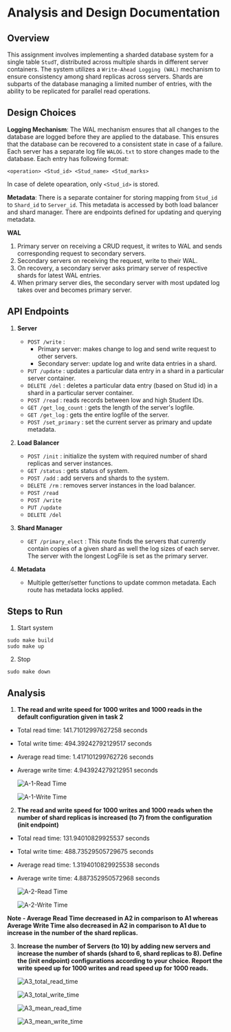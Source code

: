 # Analysis and Design Documentation

## Overview
This assignment involves implementing a sharded database system for a single table `StudT`, distributed across multiple shards in different server containers. The system utilizes a `Write-Ahead Logging (WAL)` mechanism to ensure consistency among shard replicas across servers. Shards are subparts of the database managing a limited number of entries, with the ability to be replicated for parallel read operations.

## Design Choices
**Logging Mechanism**:  The WAL mechanism ensures that all changes to the database are logged before they are applied to the database. This ensures that the database can be recovered to a consistent state in case of a failure. 
Each server has a separate log file `WALOG.txt` to store changes made to the database. Each entry has following format:
```
<operation> <Stud_id> <Stud_name> <Stud_marks> 
```
In case of delete opearation, only `<Stud_id>` is stored.

**Metadata**: There is a separate container for storing mapping from `Stud_id` to `Shard_id` to `Server_id`. This metadata is accessed by both load balancer and shard manager. There are endpoints defined for updating and querying metadata.

**WAL** 
1. Primary server on receiving a CRUD request, it writes to WAL and sends corresponding request to secondary servers.
2. Secondary servers on receiving the request, write to their WAL.
3. On recovery, a secondary server asks primary server  of respective shards for latest WAL entries.
4. When primary server dies, the secondary server with most updated log takes over and becomes primary server. 

## API Endpoints
1. **Server**
    - `POST /write` : 
        - Primary server: makes change to log and send write request to other servers.
        - Secondary server: update log and write data entries in a shard.
    - `PUT /update` : updates a particular data entry in a shard in a particular server container.
    - `DELETE /del` : deletes a particular data entry (based on Stud id) in a shard in a particular server container.
    - `POST /read` : reads records between low and high Student IDs.
    - `GET /get_log_count` : gets the length of the server's logfile.
    - `GET /get_log` : gets the entire logfile of the server.
    - `POST /set_primary` : set the current server as primary and update metadata.


2. **Load Balancer**
    - `POST /init` : initialize the system with required number of shard replicas and server instances.
    - `GET /status` : gets status of system.
    - `POST /add` : add servers and shards to the system.
    - `DELETE /rm` : removes server instances in the load balancer.
    - `POST /read`
    - `POST /write`
    - `PUT /update`
    - `DELETE /del`


3. **Shard Manager**
    - `GET /primary_elect` : This route finds the servers that currently contain copies of a given shard as well the log sizes of each server. The server with the longest LogFile is set as the primary server.


4. **Metadata**
    - Multiple getter/setter functions to update common metadata. Each route has metadata locks applied.

## Steps to Run
1. Start system
```
sudo make build
sudo make up
```

2. Stop 
```
sudo make down
```

## Analysis

1. **The read and write speed for 1000 writes and 1000 reads in the default configuration given in task 2**
- Total read time: 141.71012997627258  seconds
- Total write time: 494.39242792129517  seconds  
- Average read time: 1.417101299762726  seconds
- Average write time: 4.943924279212951  seconds

    ![A-1-Read Time](./analysis/A1_read_time.png)
    
    ![A-1-Write Time](./analysis/A1_write_time.png)

2. **The read and write speed for 1000 writes and 1000 reads when the number of shard replicas is increased (to 7) from the configuration (init endpoint)**
- Total read time: 131.94010829925537  seconds
- Total write time: 488.73529505729675  seconds
- Average read time: 1.3194010829925538  seconds
- Average write time: 4.887352950572968  seconds

    ![A-2-Read Time](./analysis/A2_read_time.png)
    
    ![A-2-Write Time](./analysis/A2_write_time.png)

**Note - Average Read Time decreased in A2 in comparison to A1 whereas Average Write Time also decreased in A2 in comparison to A1 due to increase in the number of the shard replicas.**

3. **Increase the number of Servers (to 10) by adding new servers and increase the number of shards (shard to 6, shard replicas to 8). Define the (init endpoint) configurations according to your choice. Report the write speed up for 1000 writes and read speed up for 1000 reads.**

    ![A3_total_read_time](./analysis/A3_total_read_time.png)

    ![A3_total_write_time](./analysis/A3_total_write_time.png)

    ![A3_mean_read_time](./analysis/A3_mean_read_time.png)

    ![A3_mean_write_time](./analysis/A3_mean_write_time.png)